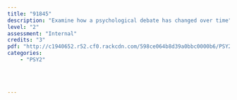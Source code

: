 ```yaml
---
title: "91845"
description: "Examine how a psychological debate has changed over time"
level: "2"
assessment: "Internal"
credits: "3"
pdf: "http://c1940652.r52.cf0.rackcdn.com/598ce064b8d39a0bbc0000b6/PSY2-as91845.pdf"
categories:
    - "PSY2"
    
    
    
    
---
```

